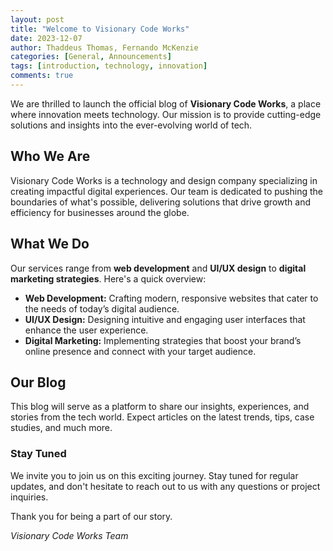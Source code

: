 ```yaml
---
layout: post
title: "Welcome to Visionary Code Works"
date: 2023-12-07
author: Thaddeus Thomas, Fernando McKenzie
categories: [General, Announcements]
tags: [introduction, technology, innovation]
comments: true
---
```


We are thrilled to launch the official blog of **Visionary Code Works**, a place where innovation meets technology. Our mission is to provide cutting-edge solutions and insights into the ever-evolving world of tech.

## Who We Are

Visionary Code Works is a technology and design company specializing in creating impactful digital experiences. Our team is dedicated to pushing the boundaries of what's possible, delivering solutions that drive growth and efficiency for businesses around the globe.

## What We Do

Our services range from **web development** and **UI/UX design** to **digital marketing strategies**. Here's a quick overview:

- **Web Development:** Crafting modern, responsive websites that cater to the needs of today’s digital audience.
- **UI/UX Design:** Designing intuitive and engaging user interfaces that enhance the user experience.
- **Digital Marketing:** Implementing strategies that boost your brand’s online presence and connect with your target audience.

## Our Blog

This blog will serve as a platform to share our insights, experiences, and stories from the tech world. Expect articles on the latest trends, tips, case studies, and much more.

### Stay Tuned

We invite you to join us on this exciting journey. Stay tuned for regular updates, and don't hesitate to reach out to us with any questions or project inquiries.

Thank you for being a part of our story.

*Visionary Code Works Team*
